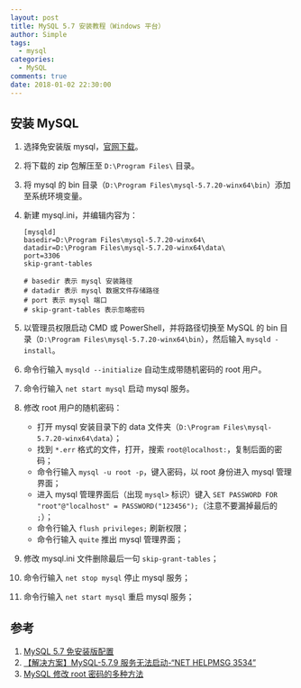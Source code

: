 ```yaml
---
layout: post
title: MySQL 5.7 安装教程（Windows 平台）
author: Simple
tags:
  - mysql
categories:
  - MySQL
comments: true
date: 2018-01-02 22:30:00
---
```


## 安装 MySQL

1. 选择免安装版 mysql，[官网下载](https://dev.mysql.com/downloads/mysql/)。

2. 将下载的 zip 包解压至 `D:\Program Files\` 目录。

3. 将 mysql 的 bin 目录（`D:\Program Files\mysql-5.7.20-winx64\bin`）添加至系统环境变量。

4. 新建 mysql.ini，并编辑内容为：

   ```plain
   [mysqld]
   basedir=D:\Program Files\mysql-5.7.20-winx64\
   datadir=D:\Program Files\mysql-5.7.20-winx64\data\
   port=3306
   skip-grant-tables

   # basedir 表示 mysql 安装路径
   # datadir 表示 mysql 数据文件存储路径
   # port 表示 mysql 端口
   # skip-grant-tables 表示忽略密码
   ```

5. 以管理员权限启动 CMD 或 PowerShell，并将路径切换至 MySQL 的 bin 目录（`D:\Program Files\mysql-5.7.20-winx64\bin`），然后输入 `mysqld -install`。

6. 命令行输入 `mysqld --initialize` 自动生成带随机密码的 root 用户。

7. 命令行输入 `net start mysql` 启动 mysql 服务。

8. 修改 root 用户的随机密码：

   * 打开 mysql 安装目录下的 data 文件夹（`D:\Program Files\mysql-5.7.20-winx64\data`）；
   * 找到 `*.err` 格式的文件，打开，搜索 `root@localhost:`，复制后面的密码；
   * 命令行输入 `mysql -u root -p`，键入密码，以 root 身份进入 mysql 管理界面；
   * 进入 mysql 管理界面后（出现 `mysql>` 标识）键入 `SET PASSWORD FOR "root"@"localhost" = PASSWORD("123456");`（注意不要漏掉最后的 `;`）；
   * 命令行输入 `flush privileges;` 刷新权限；
   * 命令行输入 `quite` 推出 mysql 管理界面；

9. 修改 mysql.ini 文件删除最后一句 `skip-grant-tables`；

10. 命令行输入 `net stop mysql` 停止 mysql 服务；

11. 命令行输入 `net start mysql` 重启 mysql 服务；

## 参考

1. [MySQL 5.7 免安装版配置](http://blog.csdn.net/qq_33472557/article/details/77861692/)
2. [【解决方案】MySQL-5.7.9 服务无法启动-“NET HELPMSG 3534”](http://blog.csdn.net/i_am_wangbo/article/details/49999407/)
3. [MySQL 修改 root 密码的多种方法](https://www.cnblogs.com/liufei88866/p/5619215.html)
